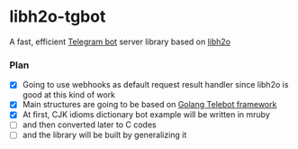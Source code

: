 # libh2o-tgbot
A fast, efficient [Telegram bot](https://core.telegram.org/bots/api) server library based on [libh2o](https://github.com/h2o/h2o)

### Plan
- [x] Going to use webhooks as default request result handler since libh2o is good at this kind of work
- [x] Main structures are going to be based on [Golang Telebot framework](https://github.com/tucnak/telebot)
- [x] At first, CJK idioms dictionary bot example will be written in mruby
- [ ] and then converted later to C codes
- [ ] and the library will be built by generalizing it
